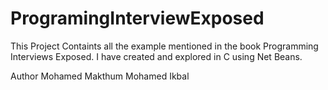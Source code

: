 ProgramingInterviewExposed
==========================

This Project Containts all the example mentioned in the book Programming Interviews Exposed. I have created and explored in C using Net Beans.


Author 
Mohamed Makthum Mohamed Ikbal
